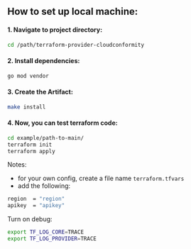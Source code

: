 ## How to set up local machine:

#### 1. Navigate to project directory:
```sh
cd /path/terraform-provider-cloudconformity
```
#### 2. Install dependencies:
```sh
go mod vendor
```
#### 3. Create the Artifact:
```sh
make install
```
#### 4. Now, you can test terraform code:
```sh
cd example/path-to-main/
terraform init
terraform apply
```
Notes:<br> 
* for your own config, create a file name `terraform.tfvars`
* add the following:
```sh
region  = "region"
apikey  = "apikey"
```


 Turn on debug:
```sh
export TF_LOG_CORE=TRACE
export TF_LOG_PROVIDER=TRACE
```

